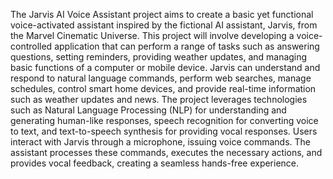 The Jarvis AI Voice Assistant project aims to create a basic yet functional voice-activated assistant inspired by the
fictional AI assistant, Jarvis, from the Marvel Cinematic Universe. This project will involve developing a voice-controlled
application that can perform a range of tasks such as answering questions, setting reminders, providing weather updates,
and managing basic functions of a computer or mobile device. Jarvis can understand and respond to natural language commands, perform web searches, manage
schedules, control smart home devices, and provide real-time information such as weather updates and news. The project leverages technologies such as Natural Language Processing (NLP) for understanding and
generating human-like responses, speech recognition for converting voice to text, and text-to-speech synthesis for providing
vocal responses. Users interact with Jarvis through a microphone, issuing voice commands. The assistant processes these
commands, executes the necessary actions, and provides vocal feedback, creating a seamless hands-free experience.
